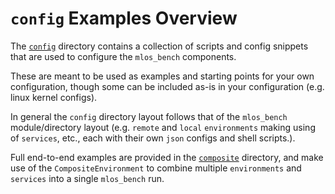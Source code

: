 # `config` Examples Overview

The [`config`](./../config/) directory contains a collection of scripts and config snippets that are used to configure the `mlos_bench` components.

These are meant to be used as examples and starting points for your own configuration, though some can be included as-is in your configuration (e.g. linux kernel configs).

In general the `config` directory layout follows that of the `mlos_bench` module/directory layout (e.g. `remote` and `local` `environments` making using of `services`, etc., each with their own `json` configs and shell scripts.).

Full end-to-end examples are provided in the [`composite`](./composite/) directory, and make use of the `CompositeEnvironment` to combine multiple `environments` and `services` into a single `mlos_bench` run.
